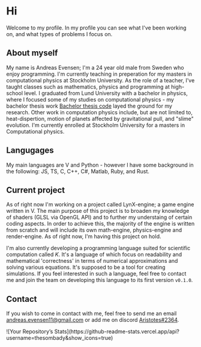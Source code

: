 # Hi
Welcome to my profile. In my profile you can see what I've been working on, and what types of problems I focus on.

## About myself
My name is Andreas Evensen; I'm a 24 year old male from Sweden who enjoy programming. I'm currently teaching in preperation for my masters in computational physics at Stockholm University. As the role of a teacher, I've taught classes such as mathematics, physics and programming at high-school level. I graduated from Lund University with a bachelor in physics, where I focused some of my studies on computational physics - my bachelor thesis work [Bachelor thesis code](../../../Bachelor-Thesis) layed the ground for my research. Other work in computation physics include, but are not limited to, heat-dispertion, motion of planets affected by gravitational pull, and "slime" evolution. I'm currently enrolled at Stockholm University for a masters in Computational physics.

## Langugages
My main languages are V and Python - however I have some background in the following: JS, TS, C, C++, C#, Matlab, Ruby, and Rust.

## Current project
As of right now I'm working on a project called LynX-engine; a game engine written in V. The main purpose of this project is to broaden my knowledge of shaders (GLSL via OpenGL API) and to further my understaing of certain coding aspects. In order to achieve this, the majority of the engine is written from scratch and will include its own math-engine, physics-engine and render-engine. As of right now, I'm having this project on hold.

I'm also currently developing a programming language suited for scientific computation called _K_. It's a language of which focus on readability and mathematical 'correctness' in terms of numerical approximations and solving various equations. It's supposed to be a tool for creating simulations. If you feel interested in such a language, feel free to contact me and join the team on developing this language to its first version `v0.1.0`.

## Contact
If you wish to come in contact with me, feel free to send me an email andreas.evensen11@gmail.com or add me on discord <ins> Aristotes#2364</ins>.

<!---
thesombady/thesombady is a ✨ special ✨ repository because its `README.md` (this file) appears on your GitHub profile.
You can click the Preview link to take a look at your changes.
--->

<div aling="center">
  ![Your Repository’s Stats](https://github-readme-stats.vercel.app/api?username=thesombady&show_icons=true)
</div>
